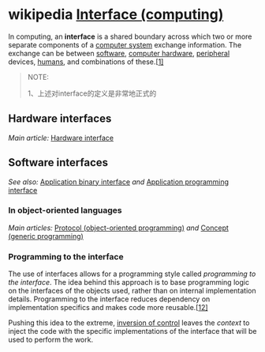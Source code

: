# wikipedia [Interface (computing)](https://en.wikipedia.org/wiki/Interface_(computing))

In computing, an **interface** is a shared boundary across which two or more separate components of a [computer system](https://en.wikipedia.org/wiki/Computer_system) exchange information. The exchange can be between [software](https://en.wikipedia.org/wiki/Software), [computer hardware](https://en.wikipedia.org/wiki/Computer_hardware), [peripheral](https://en.wikipedia.org/wiki/Peripheral) devices, [humans](https://en.wikipedia.org/wiki/User_interface), and combinations of these.[[1\]](https://en.wikipedia.org/wiki/Interface_(computing)#cite_note-HookwayInterface14-1)

> NOTE: 
>
> 1、上述对interface的定义是非常地正式的

## Hardware interfaces

*Main article:* [Hardware interface](https://en.wikipedia.org/wiki/Hardware_interface)

## Software interfaces

*See also:* [Application binary interface](https://en.wikipedia.org/wiki/Application_binary_interface) *and* [Application programming interface](https://en.wikipedia.org/wiki/Application_programming_interface)

### In object-oriented languages

*Main articles:* [Protocol (object-oriented programming)](https://en.wikipedia.org/wiki/Protocol_(object-oriented_programming)) *and* [Concept (generic programming)](https://en.wikipedia.org/wiki/Concept_(generic_programming))



### Programming to the interface

The use of interfaces allows for a programming style called *programming to the interface*. The idea behind this approach is to base programming logic on the interfaces of the objects used, rather than on internal implementation details. Programming to the interface reduces dependency on implementation specifics and makes code more reusable.[[12\]](https://en.wikipedia.org/wiki/Interface_(computing)#cite_note-12)

Pushing this idea to the extreme, [inversion of control](https://en.wikipedia.org/wiki/Inversion_of_control) leaves the *context* to inject the code with the specific implementations of the interface that will be used to perform the work.


